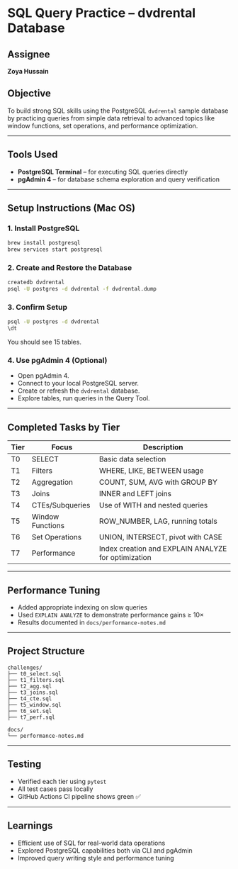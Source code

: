 # SQL Query Practice – dvdrental Database

## Assignee
**Zoya Hussain**

## Objective
To build strong SQL skills using the PostgreSQL `dvdrental` sample database by practicing queries from simple data retrieval to advanced topics like window functions, set operations, and performance optimization.

---

## Tools Used

- **PostgreSQL Terminal** – for executing SQL queries directly
- **pgAdmin 4** – for database schema exploration and query verification

---

## Setup Instructions (Mac OS)

### 1. Install PostgreSQL
```bash
brew install postgresql
brew services start postgresql
```

### 2. Create and Restore the Database
```bash
createdb dvdrental
psql -U postgres -d dvdrental -f dvdrental.dump
```

### 3. Confirm Setup
```bash
psql -U postgres -d dvdrental
\dt
```
You should see 15 tables.

### 4. Use pgAdmin 4 (Optional)
- Open pgAdmin 4.
- Connect to your local PostgreSQL server.
- Create or refresh the `dvdrental` database.
- Explore tables, run queries in the Query Tool.

---

## Completed Tasks by Tier

| Tier | Focus | Description |
|------|-------|-------------|
| T0   | SELECT | Basic data selection |
| T1   | Filters | WHERE, LIKE, BETWEEN usage |
| T2   | Aggregation | COUNT, SUM, AVG with GROUP BY |
| T3   | Joins | INNER and LEFT joins |
| T4   | CTEs/Subqueries | Use of WITH and nested queries |
| T5   | Window Functions | ROW_NUMBER, LAG, running totals |
| T6   | Set Operations | UNION, INTERSECT, pivot with CASE |
| T7   | Performance | Index creation and EXPLAIN ANALYZE for optimization |

---

## Performance Tuning

- Added appropriate indexing on slow queries
- Used `EXPLAIN ANALYZE` to demonstrate performance gains ≥ 10×
- Results documented in `docs/performance-notes.md`

---

## Project Structure

```
challenges/
├── t0_select.sql
├── t1_filters.sql
├── t2_agg.sql
├── t3_joins.sql
├── t4_cte.sql
├── t5_window.sql
├── t6_set.sql
├── t7_perf.sql

docs/
└── performance-notes.md
```

---

## Testing

- Verified each tier using `pytest`
- All test cases pass locally
- GitHub Actions CI pipeline shows green ✅

---

## Learnings

- Efficient use of SQL for real-world data operations
- Explored PostgreSQL capabilities both via CLI and pgAdmin
- Improved query writing style and performance tuning


